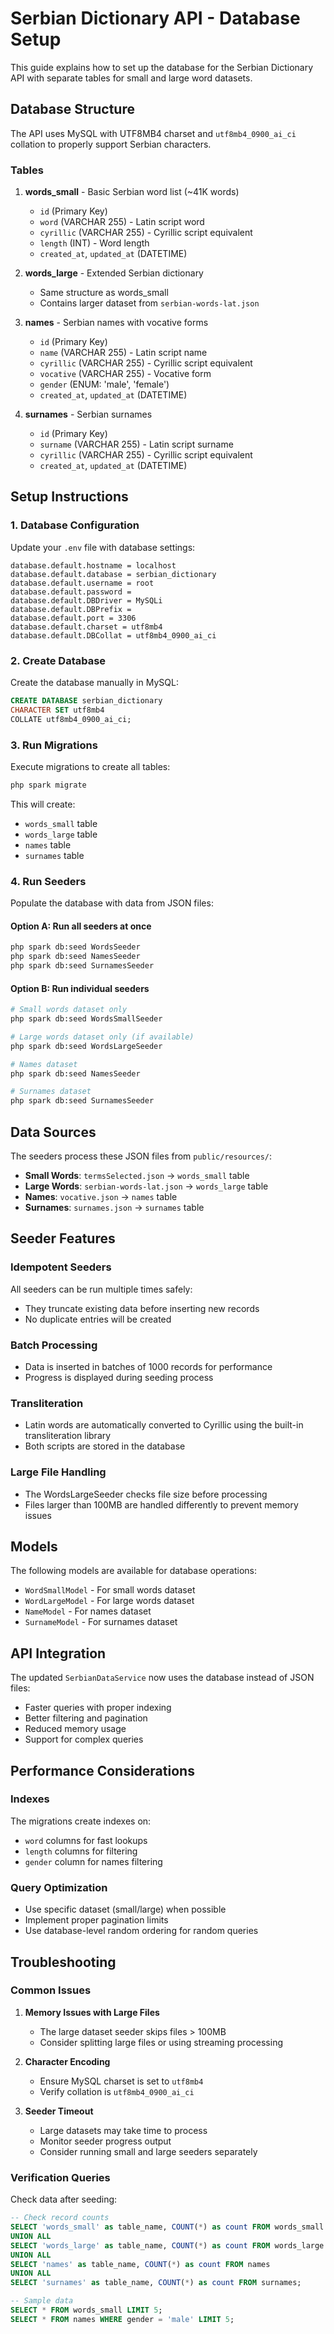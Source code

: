 # Serbian Dictionary API - Database Setup

This guide explains how to set up the database for the Serbian Dictionary API with separate tables for small and large word datasets.

## Database Structure

The API uses MySQL with UTF8MB4 charset and `utf8mb4_0900_ai_ci` collation to properly support Serbian characters.

### Tables

1. **words_small** - Basic Serbian word list (~41K words)
   - `id` (Primary Key)
   - `word` (VARCHAR 255) - Latin script word
   - `cyrillic` (VARCHAR 255) - Cyrillic script equivalent
   - `length` (INT) - Word length
   - `created_at`, `updated_at` (DATETIME)

2. **words_large** - Extended Serbian dictionary
   - Same structure as words_small
   - Contains larger dataset from `serbian-words-lat.json`

3. **names** - Serbian names with vocative forms
   - `id` (Primary Key)
   - `name` (VARCHAR 255) - Latin script name
   - `cyrillic` (VARCHAR 255) - Cyrillic script equivalent
   - `vocative` (VARCHAR 255) - Vocative form
   - `gender` (ENUM: 'male', 'female')
   - `created_at`, `updated_at` (DATETIME)

4. **surnames** - Serbian surnames
   - `id` (Primary Key)
   - `surname` (VARCHAR 255) - Latin script surname
   - `cyrillic` (VARCHAR 255) - Cyrillic script equivalent
   - `created_at`, `updated_at` (DATETIME)

## Setup Instructions

### 1. Database Configuration

Update your `.env` file with database settings:

```env
database.default.hostname = localhost
database.default.database = serbian_dictionary
database.default.username = root
database.default.password = 
database.default.DBDriver = MySQLi
database.default.DBPrefix =
database.default.port = 3306
database.default.charset = utf8mb4
database.default.DBCollat = utf8mb4_0900_ai_ci
```

### 2. Create Database

Create the database manually in MySQL:

```sql
CREATE DATABASE serbian_dictionary 
CHARACTER SET utf8mb4 
COLLATE utf8mb4_0900_ai_ci;
```

### 3. Run Migrations

Execute migrations to create all tables:

```bash
php spark migrate
```

This will create:
- `words_small` table
- `words_large` table
- `names` table
- `surnames` table

### 4. Run Seeders

Populate the database with data from JSON files:

#### Option A: Run all seeders at once
```bash
php spark db:seed WordsSeeder
php spark db:seed NamesSeeder
php spark db:seed SurnamesSeeder
```

#### Option B: Run individual seeders
```bash
# Small words dataset only
php spark db:seed WordsSmallSeeder

# Large words dataset only (if available)
php spark db:seed WordsLargeSeeder

# Names dataset
php spark db:seed NamesSeeder

# Surnames dataset
php spark db:seed SurnamesSeeder
```

## Data Sources

The seeders process these JSON files from `public/resources/`:

- **Small Words**: `termsSelected.json` → `words_small` table
- **Large Words**: `serbian-words-lat.json` → `words_large` table
- **Names**: `vocative.json` → `names` table
- **Surnames**: `surnames.json` → `surnames` table

## Seeder Features

### Idempotent Seeders
All seeders can be run multiple times safely:
- They truncate existing data before inserting new records
- No duplicate entries will be created

### Batch Processing
- Data is inserted in batches of 1000 records for performance
- Progress is displayed during seeding process

### Transliteration
- Latin words are automatically converted to Cyrillic using the built-in transliteration library
- Both scripts are stored in the database

### Large File Handling
- The WordsLargeSeeder checks file size before processing
- Files larger than 100MB are handled differently to prevent memory issues

## Models

The following models are available for database operations:

- `WordSmallModel` - For small words dataset
- `WordLargeModel` - For large words dataset  
- `NameModel` - For names dataset
- `SurnameModel` - For surnames dataset

## API Integration

The updated `SerbianDataService` now uses the database instead of JSON files:

- Faster queries with proper indexing
- Better filtering and pagination
- Reduced memory usage
- Support for complex queries

## Performance Considerations

### Indexes
The migrations create indexes on:
- `word` columns for fast lookups
- `length` columns for filtering
- `gender` column for names filtering

### Query Optimization
- Use specific dataset (small/large) when possible
- Implement proper pagination limits
- Use database-level random ordering for random queries

## Troubleshooting

### Common Issues

1. **Memory Issues with Large Files**
   - The large dataset seeder skips files > 100MB
   - Consider splitting large files or using streaming processing

2. **Character Encoding**
   - Ensure MySQL charset is set to `utf8mb4`
   - Verify collation is `utf8mb4_0900_ai_ci`

3. **Seeder Timeout**
   - Large datasets may take time to process
   - Monitor seeder progress output
   - Consider running small and large seeders separately

### Verification Queries

Check data after seeding:

```sql
-- Check record counts
SELECT 'words_small' as table_name, COUNT(*) as count FROM words_small
UNION ALL
SELECT 'words_large' as table_name, COUNT(*) as count FROM words_large
UNION ALL
SELECT 'names' as table_name, COUNT(*) as count FROM names
UNION ALL
SELECT 'surnames' as table_name, COUNT(*) as count FROM surnames;

-- Sample data
SELECT * FROM words_small LIMIT 5;
SELECT * FROM names WHERE gender = 'male' LIMIT 5;
```